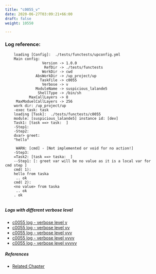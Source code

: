 ```yaml
---
title: "c0055_v"
date: 2020-06-27T03:09:21+66:00
draft: false
weight: 10550

---
```


### Log reference: <no value>

```
    loading [Config]:  ./tests/functests/upconfig.yml
    Main config:
                 Version -> 1.0.0
                  RefDir -> ./tests/functests
                 WorkDir -> cwd
              AbsWorkDir -> /up_project/up
                TaskFile -> c0055
                 Verbose -> v
              ModuleName -> suspicious_lalande5
               ShellType -> /bin/sh
           MaxCallLayers -> 8
     MaxModuelCallLayers -> 256
    work dir: /up_project/up
    -exec task: task
    loading [Task]:  ./tests/functests/c0055
    module: [suspicious_lalande5] instance id: [dev]
    Task1: [task ==> task:  ]
    -Step1:
    -Step2:
    dvar> greet:
    "hello"
    
     WARN: [cmd] - [Not implemented or void for no action!]
    -Step3:
    =Task2: [task ==> taska:  ]
    --Step1: [: greet var will be no value as it is a local var for cmd step ]
    cmd( 1):
    hello from taska
     .. ok
    cmd( 2):
    <no value> from taska
     .. ok
    . ok
    
```

##### Logs with different verbose level
* [c0055 log - verbose level v](../../logs/c0055_v)
* [c0055 log - verbose level vv](../../logs/c0055_vv)
* [c0055 log - verbose level vvv](../../logs/c0055_vvv)
* [c0055 log - verbose level vvvv](../../logs/c0055_vvvv)
* [c0055 log - verbose level vvvvv](../../logs/c0055_vvvvv)

##### References
* [Related Chapter](../../flow-controll/c0055)
